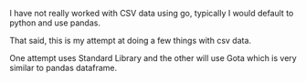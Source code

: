 I have not really worked with CSV data using go, typically I would default to python and use pandas.

That said, this is my attempt at doing a few things with csv data. 

One attempt uses Standard Library and the other will use Gota which is very similar to pandas dataframe.
